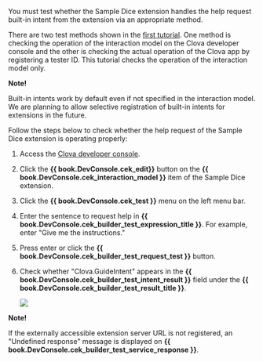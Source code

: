 ﻿You must test whether the Sample Dice extension handles the help request built-in intent from the extension via an appropriate method.

There are two test methods shown in the [first tutorial](/CEK/Tutorials/Build_Simple_Extension.md). One method is checking the operation of the interaction model on the Clova developer console and the other is checking the actual operation of the Clova app by registering a tester ID.
This tutorial checks the operation of the interaction model only.

<div class="note">
  <p><strong>Note!</strong></p>
  <p>Built-in intents work by default even if not specified in the interaction model.
  We are planning to allow selective registration of built-in intents for extensions in the future.</p>
</div>

Follow the steps below to check whether the help request of the Sample Dice extension is operating properly:
1. Access the <a href="https://developers.naver.com/console/clova/cek/#/list" target="_blank">Clova developer console</a>.
2. Click the **{{ book.DevConsole.cek_edit}}** button on the **{{ book.DevConsole.cek_interaction_model }}** item of the Sample Dice extension.
3. Click the **{{ book.DevConsole.cek_test }}** menu on the left menu bar.
4. Enter the sentence to request help in **{{ book.DevConsole.cek_builder_test_expression_title }}**. For example, enter "Give me the instructions."
5. Press enter or click the **{{ book.DevConsole.cek_builder_test_request_test }}** button.
6. Check whether "Clova.GuideIntent" appears in the **{{ book.DevConsole.cek_builder_test_intent_result }}** field under the **{{ book.DevConsole.cek_builder_test_result_title }}**.

	<img src="/CEK/Resources/Images/CEK_Tutorial_Builtin_Intent_Test.png" style="max-width:800px;"/>

  <div class="note">
	<p><strong>Note!</strong></p>
  <p>If the externally accessible extension server URL is not registered, an "Undefined response" message is displayed on <strong>{{ book.DevConsole.cek_builder_test_service_response }}</strong>. </p>
	</div>
